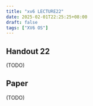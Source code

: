 ```yaml
---
title: "xv6 LECTURE22"
date: 2025-02-01T22:25:25+08:00
draft: false
tags: ["XV6 OS"]
---
```


## Handout 22

(TODO)

## Paper

(TODO)